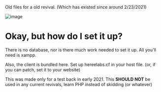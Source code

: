 Old files for a old revival. (Which has existed since around 2/23/2021)

![image](https://cdn.discordapp.com/attachments/1003402041017765960/1008159017769631815/HEREELABS_LOGO.png)

# Okay, but how do I set it up?

There is no database, nor is there much work needed to set it up. All you'll need is xampp.

Also, the client is bundled here. Set up hereelabs.cf in your host file. (or, if you can patch, set it to your website)

This was made only for a test back in early 2021. This **SHOULD NOT** be used in any current revivals, learn PHP instead of skidding (or whatever)
